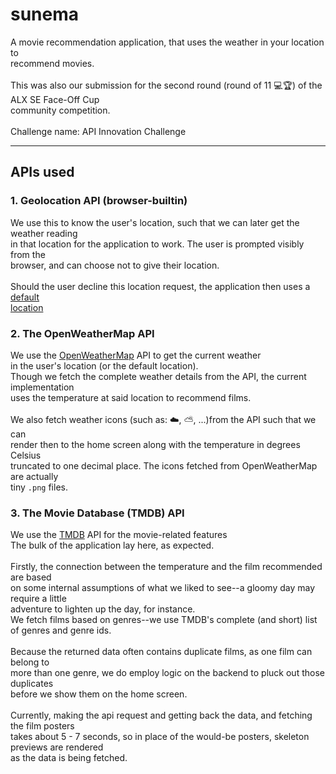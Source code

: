 # sunema

A movie recommendation application, that uses the weather in your location to
\
recommend movies.
\
\
This was also our submission for the second round (round of 11 💻🏆) of the ALX SE Face-Off Cup
\
community competition.
\
\
Challenge name: API Innovation Challenge

---

## APIs used

### 1. Geolocation API (browser-builtin)

We use this to know the user's location, such that we can later get the weather reading
\
in that location for the application to work. The user is prompted visibly from the
\
browser, and can choose not to give their location.
\
\
Should the user decline this location request, the application then uses a [default
\
location](https://www.google.com/maps/place/Mt+Hollywood/@34.136635,-118.3998476,10.75z/data=!4m6!3m5!1s0x80c2bf7da13f1811:0xacb38675764f681!8m2!3d34.1280637!4d-118.3011874!16s%2Fg%2F1237c_vw?entry=ttu&g_ep=EgoyMDI0MDkxMS4wIKXMDSoASAFQAw%3D%3D)

### 2. The OpenWeatherMap API

We use the [OpenWeatherMap](https://openweathermap.org/) API to get the current weather
\
in the user's location (or the default location).
\
Though we fetch the complete weather details from the API, the current implementation
\
uses the temperature at said location to recommend films.
\
\
We also fetch weather icons (such as: ☁️, ⛅, ...)from the API such that we can
\
render then to the home screen along with the temperature in degrees Celsius
\
truncated to one decimal place. The icons fetched from OpenWeatherMap are actually
\
tiny `.png` files.

### 3. The Movie Database (TMDB) API

We use the [TMDB](https://www.themoviedb.org/) API for the movie-related features
\
The bulk of the application lay here, as expected.
\
\
Firstly, the connection between the temperature and the film recommended are based
\
on some internal assumptions of what we liked to see--a gloomy day may require a little
\
adventure to lighten up the day, for instance.
\
We fetch films based on genres--we use TMDB's complete (and short) list
\
of genres and genre ids.
\
\
Because the returned data often contains duplicate films, as one film can belong to
\
more than one genre, we do employ logic on the backend to pluck out those duplicates
\
before we show them on the home screen.
\
\
Currently, making the api request and getting back the data, and fetching the film posters
\
takes about 5 - 7 seconds, so in place of the would-be posters, skeleton previews are rendered
\
as the data is being fetched.

